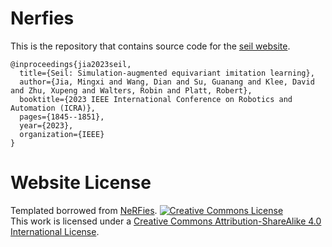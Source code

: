 # Nerfies

This is the repository that contains source code for the [seil website](https://saulbatman.github.io/SEIL_site/).

```
@inproceedings{jia2023seil,
  title={Seil: Simulation-augmented equivariant imitation learning},
  author={Jia, Mingxi and Wang, Dian and Su, Guanang and Klee, David and Zhu, Xupeng and Walters, Robin and Platt, Robert},
  booktitle={2023 IEEE International Conference on Robotics and Automation (ICRA)},
  pages={1845--1851},
  year={2023},
  organization={IEEE}
}
```

# Website License
Templated borrowed from [NeRFies](https://github.com/cliport/cliport.github.io).
<a rel="license" href="http://creativecommons.org/licenses/by-sa/4.0/"><img alt="Creative Commons License" style="border-width:0" src="https://i.creativecommons.org/l/by-sa/4.0/88x31.png" /></a><br />This work is licensed under a <a rel="license" href="http://creativecommons.org/licenses/by-sa/4.0/">Creative Commons Attribution-ShareAlike 4.0 International License</a>.
